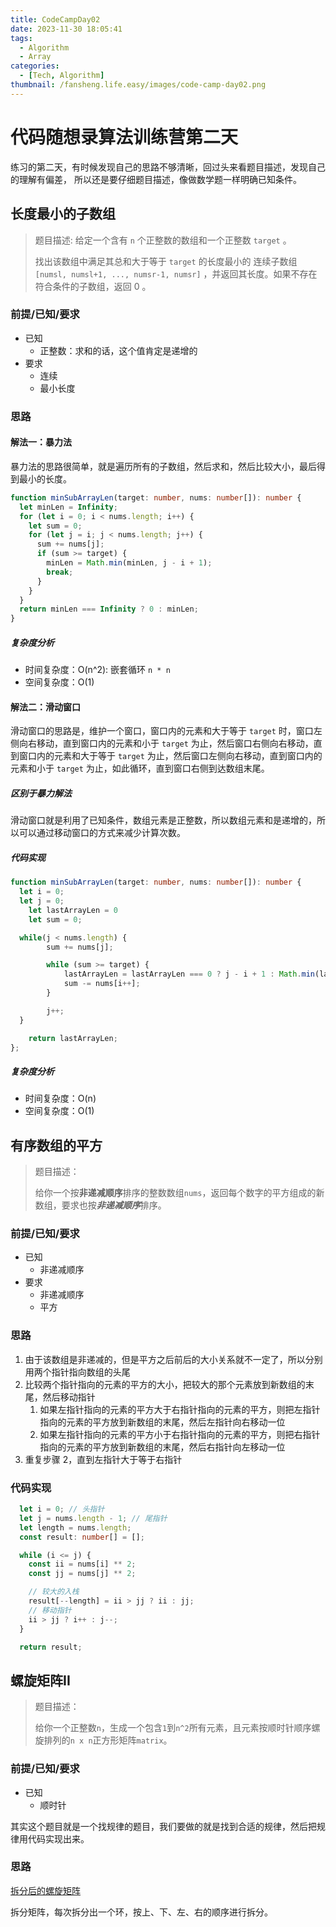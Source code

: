 ```yaml
---
title: CodeCampDay02
date: 2023-11-30 18:05:41
tags:
  - Algorithm
  - Array
categories:
  - [Tech, Algorithm]
thumbnail: /fansheng.life.easy/images/code-camp-day02.png
---
```


# 代码随想录算法训练营第二天

练习的第二天，有时候发现自己的思路不够清晰，回过头来看题目描述，发现自己的理解有偏差，
所以还是要仔细题目描述，像做数学题一样明确已知条件。

## 长度最小的子数组

> 题目描述:
> 给定一个含有 `n` 个正整数的数组和一个正整数 `target` 。
> 
> 找出该数组中满足其总和大于等于 `target` 的长度最小的 连续子数组 `[numsl, numsl+1, ..., numsr-1, numsr]` ，并返回其长度。如果不存在符合条件的子数组，返回 0 。

### 前提/已知/要求

+ 已知
  + 正整数：求和的话，这个值肯定是递增的
+ 要求
  + 连续
  + 最小长度

### 思路

#### 解法一：暴力法

暴力法的思路很简单，就是遍历所有的子数组，然后求和，然后比较大小，最后得到最小的长度。

```typescript
function minSubArrayLen(target: number, nums: number[]): number {
  let minLen = Infinity;
  for (let i = 0; i < nums.length; i++) {
    let sum = 0;
    for (let j = i; j < nums.length; j++) {
      sum += nums[j];
      if (sum >= target) {
        minLen = Math.min(minLen, j - i + 1);
        break;
      }
    }
  }
  return minLen === Infinity ? 0 : minLen;
}
```

##### 复杂度分析

+ 时间复杂度：O(n^2): 嵌套循环 `n * n`
+ 空间复杂度：O(1)

#### 解法二：滑动窗口

滑动窗口的思路是，维护一个窗口，窗口内的元素和大于等于 `target` 时，窗口左侧向右移动，直到窗口内的元素和小于 `target` 为止，然后窗口右侧向右移动，直到窗口内的元素和大于等于 `target` 为止，然后窗口左侧向右移动，直到窗口内的元素和小于 `target` 为止，如此循环，直到窗口右侧到达数组末尾。

##### 区别于暴力解法

滑动窗口就是利用了已知条件，数组元素是正整数，所以数组元素和是递增的，所以可以通过移动窗口的方式来减少计算次数。

##### 代码实现

```typescript
function minSubArrayLen(target: number, nums: number[]): number {
  let i = 0;
  let j = 0;
	let lastArrayLen = 0
	let sum = 0;

  while(j < nums.length) {
		sum += nums[j];

		while (sum >= target) {
			lastArrayLen = lastArrayLen === 0 ? j - i + 1 : Math.min(lastArrayLen, j - i + 1);
			sum -= nums[i++];
		}

		j++;
  }

	return lastArrayLen;
};
```
##### 复杂度分析

+ 时间复杂度：O(n)
+ 空间复杂度：O(1)

## 有序数组的平方

> 题目描述：
> 
> 给你一个按**非递减顺序**排序的整数数组`nums`，返回每个数字的平方组成的新数组，要求也按***非递减顺序***排序。

### 前提/已知/要求

+ 已知
  + 非递减顺序
+ 要求
  + 非递减顺序
  + 平方

### 思路

1. 由于该数组是非递减的，但是平方之后前后的大小关系就不一定了，所以分别用两个指针指向数组的头尾
2. 比较两个指针指向的元素的平方的大小，把较大的那个元素放到新数组的末尾，然后移动指针
   1. 如果左指针指向的元素的平方大于右指针指向的元素的平方，则把左指针指向的元素的平方放到新数组的末尾，然后左指针向右移动一位
   2. 如果左指针指向的元素的平方小于右指针指向的元素的平方，则把右指针指向的元素的平方放到新数组的末尾，然后右指针向左移动一位
3. 重复步骤 2，直到左指针大于等于右指针

### 代码实现

```typescript
  let i = 0; // 头指针
  let j = nums.length - 1; // 尾指针
  let length = nums.length;
  const result: number[] = [];

  while (i <= j) {
    const ii = nums[i] ** 2;
    const jj = nums[j] ** 2;

    // 较大的入栈
    result[--length] = ii > jj ? ii : jj;
    // 移动指针
    ii > jj ? i++ : j--;
  }

  return result;
```

## 螺旋矩阵II

> 题目描述：
> 
> 给你一个正整数`n`，生成一个包含`1`到`n^2`所有元素，且元素按顺时针顺序螺旋排列的`n x n`正方形矩阵`matrix`。

### 前提/已知/要求

+ 已知
  + 顺时针

其实这个题目就是一个找规律的题目，我们要做的就是找到合适的规律，然后把规律用代码实现出来。

### 思路

[拆分后的螺旋矩阵](/fansheng.life.easy/images/spiral-matrix.png)

拆分矩阵，每次拆分出一个环，按上、下、左、右的顺序进行拆分。

